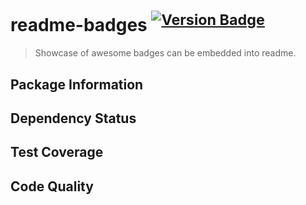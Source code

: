 # readme-badges <sup>[![Version Badge](http://versionbadg.es//bubkoo/with-badges.svg)](https://npmjs.org/package/with-badges)</sup>

> Showcase of awesome badges can be embedded into readme.

## Package Information
   
## Dependency Status
   
## Test Coverage
   
## Code Quality
   

